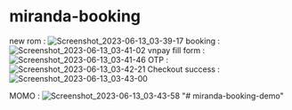 # miranda-booking
new rom : 
![Screenshot_2023-06-13_03-39-17](https://github.com/NTLong050801/miranda-booking/assets/90180848/cc214101-b5d2-4368-8bd3-397a1186210e)
booking : 
![Screenshot_2023-06-13_03-41-02](https://github.com/NTLong050801/miranda-booking/assets/90180848/ba46a187-d252-4998-823f-114089ebf42c)
vnpay fill form : 
![Screenshot_2023-06-13_03-41-46](https://github.com/NTLong050801/miranda-booking/assets/90180848/601e6b7c-dbe0-4ffc-8688-5ed6459c865d)
OTP : 
![Screenshot_2023-06-13_03-42-21](https://github.com/NTLong050801/miranda-booking/assets/90180848/e1c7f1bb-f4a3-480f-9842-c470bc94c4db)
Checkout success : 
![Screenshot_2023-06-13_03-43-00](https://github.com/NTLong050801/miranda-booking/assets/90180848/e941deca-7646-464c-8549-ff768a4c36cf)

MOMO : 
![Screenshot_2023-06-13_03-43-58](https://github.com/NTLong050801/miranda-booking/assets/90180848/6dd1438d-76a8-45c9-b301-6d0acd404d98)
"# miranda-booking-demo" 
